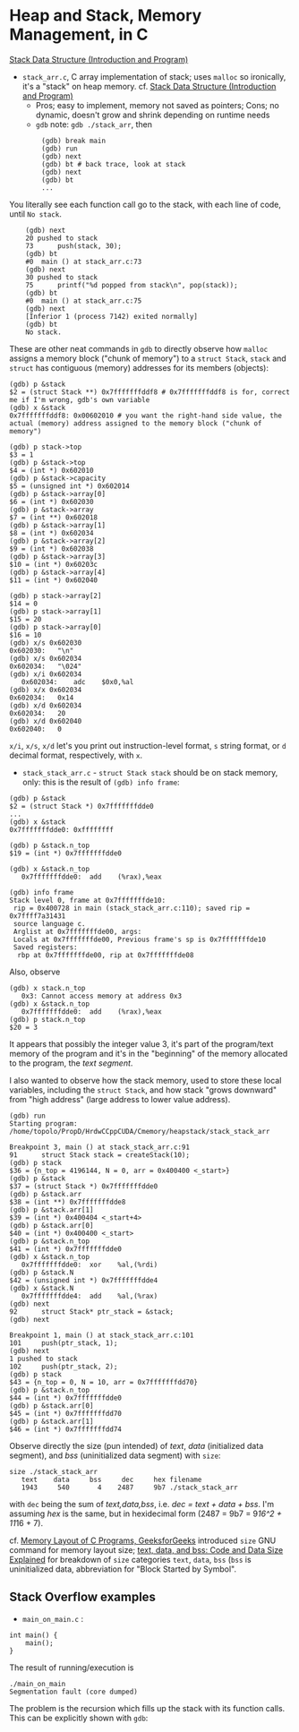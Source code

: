 # Heap and Stack, Memory Management, in C

[Stack Data Structure (Introduction and Program)](http://www.geeksforgeeks.org/stack-data-structure-introduction-program/)

- `stack_arr.c`, C array implementation of stack; uses `malloc` so ironically, it's a "stack" on heap memory.  cf. [Stack Data Structure (Introduction and Program)](http://www.geeksforgeeks.org/stack-data-structure-introduction-program/)   
	* Pros; easy to implement, memory not saved as pointers; Cons; no dynamic, doesn't grow and shrink depending on runtime needs  
	* `gdb` note: `gdb ./stack_arr`, then 
```  
		(gdb) break main
		(gdb) run
		(gdb) next
		(gdb) bt # back trace, look at stack
		(gdb) next
		(gdb) bt
		...  

```  
	
You literally see each function call go to the stack, with each line of code, until `No stack`.  

```   
	(gdb) next  
	20 pushed to stack  
	73		push(stack, 30);  
	(gdb) bt  
	#0  main () at stack_arr.c:73  
	(gdb) next  
	30 pushed to stack  
	75		printf("%d popped from stack\n", pop(stack));  
	(gdb) bt  
	#0  main () at stack_arr.c:75  
	(gdb) next
	[Inferior 1 (process 7142) exited normally]
	(gdb) bt
	No stack.

``` 

These are other neat commands in `gdb` to directly observe how `malloc` assigns a memory block ("chunk of memory") to a `struct Stack`, `stack` and `struct` has contiguous (memory) addresses for its members (objects):  

```  
(gdb) p &stack
$2 = (struct Stack **) 0x7fffffffddf8 # 0x7fffffffddf8 is for, correct me if I'm wrong, gdb's own variable
(gdb) x &stack
0x7fffffffddf8:	0x00602010 # you want the right-hand side value, the actual (memory) address assigned to the memory block ("chunk of memory")  

(gdb) p stack->top
$3 = 1
(gdb) p &stack->top
$4 = (int *) 0x602010
(gdb) p &stack->capacity
$5 = (unsigned int *) 0x602014
(gdb) p &stack->array[0]
$6 = (int *) 0x602030
(gdb) p &stack->array
$7 = (int **) 0x602018
(gdb) p &stack->array[1]
$8 = (int *) 0x602034
(gdb) p &stack->array[2]
$9 = (int *) 0x602038
(gdb) p &stack->array[3]
$10 = (int *) 0x60203c
(gdb) p &stack->array[4]
$11 = (int *) 0x602040

(gdb) p stack->array[2]
$14 = 0
(gdb) p stack->array[1]
$15 = 20
(gdb) p stack->array[0]
$16 = 10
(gdb) x/s 0x602030
0x602030:	"\n"
(gdb) x/s 0x602034
0x602034:	"\024"
(gdb) x/i 0x602034
   0x602034:	adc    $0x0,%al
(gdb) x/x 0x602034
0x602034:	0x14
(gdb) x/d 0x602034
0x602034:	20
(gdb) x/d 0x602040
0x602040:	0
``` 
`x/i`, `x/s`, `x/d` let's you print out instruction-level format, `s` string format, or `d` decimal format, respectively, with `x`.  


- `stack_stack_arr.c` - `struct Stack stack` should be on stack memory, only: this is the result of `(gdb) info frame`:  

```  
(gdb) p &stack
$2 = (struct Stack *) 0x7fffffffdde0
...  
(gdb) x &stack
0x7fffffffdde0:	0xffffffff

(gdb) p &stack.n_top
$19 = (int *) 0x7fffffffdde0

(gdb) x &stack.n_top
   0x7fffffffdde0:	add    (%rax),%eax

(gdb) info frame
Stack level 0, frame at 0x7fffffffde10:
 rip = 0x400728 in main (stack_stack_arr.c:110); saved rip = 0x7ffff7a31431
 source language c.
 Arglist at 0x7fffffffde00, args: 
 Locals at 0x7fffffffde00, Previous frame's sp is 0x7fffffffde10
 Saved registers:
  rbp at 0x7fffffffde00, rip at 0x7fffffffde08

```  

Also, observe  
```  
(gdb) x stack.n_top
   0x3:	Cannot access memory at address 0x3
(gdb) x &stack.n_top
   0x7fffffffdde0:	add    (%rax),%eax
(gdb) p stack.n_top
$20 = 3
```  
It appears that possibly the integer value 3, it's part of the program/text memory of the program and it's in the "beginning" of the memory allocated to the program, the *text segment*.  
 
I also wanted to observe how the stack memory, used to store these local variables, including the `struct Stack`, and how stack "grows downward" from "high address" (large address to lower value address).  
```  
(gdb) run
Starting program: /home/topolo/PropD/HrdwCCppCUDA/Cmemory/heapstack/stack_stack_arr 

Breakpoint 3, main () at stack_stack_arr.c:91
91		struct Stack stack = createStack(10);
(gdb) p stack
$36 = {n_top = 4196144, N = 0, arr = 0x400400 <_start>}
(gdb) p &stack
$37 = (struct Stack *) 0x7fffffffdde0
(gdb) p &stack.arr
$38 = (int **) 0x7fffffffdde8
(gdb) p &stack.arr[1]
$39 = (int *) 0x400404 <_start+4>
(gdb) p &stack.arr[0]
$40 = (int *) 0x400400 <_start>
(gdb) p &stack.n_top
$41 = (int *) 0x7fffffffdde0
(gdb) x &stack.n_top
   0x7fffffffdde0:	xor    %al,(%rdi)
(gdb) p &stack.N
$42 = (unsigned int *) 0x7fffffffdde4
(gdb) x &stack.N
   0x7fffffffdde4:	add    %al,(%rax)
(gdb) next
92		struct Stack* ptr_stack = &stack;
(gdb) next

Breakpoint 1, main () at stack_stack_arr.c:101
101		push(ptr_stack, 1);
(gdb) next
1 pushed to stack
102		push(ptr_stack, 2);
(gdb) p stack
$43 = {n_top = 0, N = 10, arr = 0x7fffffffdd70}
(gdb) p &stack.n_top
$44 = (int *) 0x7fffffffdde0
(gdb) p &stack.arr[0]
$45 = (int *) 0x7fffffffdd70
(gdb) p &stack.arr[1]
$46 = (int *) 0x7fffffffdd74
```  

Observe directly the size (pun intended) of *text*, *data* (initialized data segment), and *bss* (uninitialized data segment) with `size`:  

```  
size ./stack_stack_arr
   text	   data	    bss	    dec	    hex	filename
   1943	    540	      4	   2487	    9b7	./stack_stack_arr
```  

with `dec` being the sum of *text,data,bss*, i.e. *dec = text + data + bss*.  I'm assuming *hex* is the same, but in hexidecimal form (2487 = 9b7 = 9*16^2 + 11*16 + 7).  

cf. [Memory Layout of C Programs, GeeksforGeeks](http://www.geeksforgeeks.org/memory-layout-of-c-program/) introduced `size` GNU command for memory layout size; [text, data, and bss: Code and Data Size Explained](https://mcuoneclipse.com/2013/04/14/text-data-and-bss-code-and-data-size-explained/) for breakdown of `size` categories `text`, `data`, `bss` (`bss` is uninitialized data, abbreviation for "Block Started by Symbol".   

## Stack Overflow examples  

- `main_on_main.c` :  
``` 
int main() {
	main();
}  
```  
The result of running/execution is  
```  
./main_on_main 
Segmentation fault (core dumped)
```  
The problem is the recursion which fills up the stack with its function calls.  This can be explicitly shown with `gdb`:  




